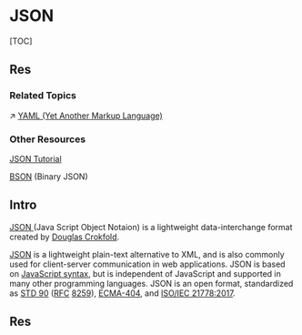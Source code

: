# JSON

[TOC]



## Res
### Related Topics
↗ [YAML (Yet Another Markup Language)](../Markup%20DSL%20&%20GPL/YAML%20(Yet%20Another%20Markup%20Language).md)


### Other Resources
[JSON Tutorial](https://restfulapi.net/introduction-to-json/)

[BSON](https://bsonspec.org/#/) (Binary JSON)



## Intro
[JSON ](https://www.json.org/json-en.html)(Java Script Object Notaion) is a lightweight data-interchange format created by [Douglas Crokfold](https://www.crockford.com/solitaire.html). 

[JSON](https://en.wikipedia.org/wiki/JSON "JSON") is a lightweight plain-text alternative to XML, and is also commonly used for client-server communication in web applications. JSON is based on [JavaScript syntax](https://en.wikipedia.org/wiki/JavaScript_syntax "JavaScript syntax"), but is independent of JavaScript and supported in many other programming languages. JSON is an open format, standardized as [STD 90](https://tools.ietf.org/html/std90) ([RFC](https://en.wikipedia.org/wiki/RFC_(identifier) "RFC (identifier)") [8259](https://datatracker.ietf.org/doc/html/rfc8259)), [ECMA-404](http://www.ecma-international.org/publications/files/ECMA-ST/ECMA-404.pdf), and [ISO/IEC 21778:2017](https://www.iso.org/standard/71616.html).



## Res



